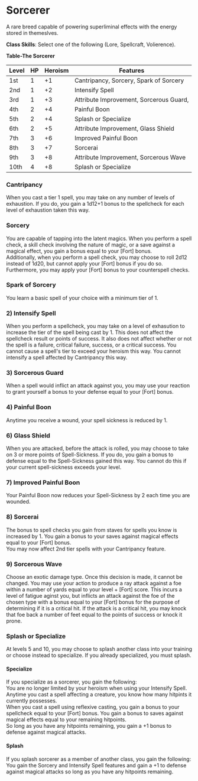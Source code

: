 # Sorcerer
A rare breed capable of powering superliminal effects with the energy stored in themeslves.

**Class Skills**: Select one of the following (Lore, Spellcraft, Volierence).

**Table-The Sorcerer**

| Level | HP | Heroism  | Features                               |
|-------|----|----------|--------------------------------------------------|
| 1st   | 1  |    +1    | Cantripancy, Sorcery, Spark of Sorcery           |
| 2nd   | 1  |    +2    | Intensify Spell                                  |
| 3rd   | 1  |    +3    | Attribute Improvement, Sorcerous Guard,          |
| 4th   | 2  |    +4    | Painful Boon                                     |
| 5th   | 2  |    +4    | Splash or Specialize                             |
| 6th   | 2  |    +5    | Attribute Improvement, Glass Shield              |
| 7th   | 3  |    +6    | Improved Painful Boon                            |
| 8th   | 3  |    +7    | Sorcerai                                         |
| 9th   | 3  |    +8    | Attribute Improvement, Sorcerous Wave            |
| 10th  | 4  |    +8    | Splash or Specialize                             |


### Cantripancy
When you cast a tier 1 spell, you may take on any number of levels of exhaustion. If you do, you gain a 1d12+1 bonus to the spellcheck for each level of exhaustion taken this way.

### Sorcery
You are capable of tapping into the latent magics. When you perform a spell check, a skill check involving the nature of magic, or a save against a magical effect, you gain a bonus equal to your [Fort] bonus.  
Additionally, when you perform a spell check, you may choose to roll 2d12 instead of 1d20, but cannot apply your [Fort] bonus if you do so.  
Furthermore, you may apply your [Fort] bonus to your counterspell checks.

### Spark of Sorcery
You learn a basic spell of your choice with a minimum tier of 1.

### 2) Intensify Spell
When you perform a spellcheck, you may take on a level of exhasution to increase the tier of the spell being cast by 1. This does not affect the spellcheck result or points of success. It also does not affect whether or not the spell is a failure, critical failure, success, or a critical success. You cannot cause a spell's tier to exceed your heroism this way. You cannot intensify a spell affected by Cantripancy this way.

### 3) Sorcerous Guard
When a spell would inflict an attack against you, you may use your reaction to grant yourself a bonus to your defense equal to your [Fort] bonus.

### 4) Painful Boon
Anytime you receive a wound, your spell sickness is reduced by 1.

### 6) Glass Shield
When you are attacked, before the attack is rolled, you may choose to take on 3 or more points of Spell-Sickness. If you do, you gain a bonus to defense equal to the Spell-Sickness gained this way. You cannot do this if your current spell-sickness exceeds your level.

### 7) Improved Painful Boon
Your Painful Boon now reduces your Spell-Sickness by 2 each time you are wounded.

### 8) Sorcerai  
The bonus to spell checks you gain from staves for spells you know is increased by 1.
You gain a bonus to your saves against magical effects equal to your [Fort] bonus.  
You may now affect 2nd tier spells with your Cantripancy feature.

### 9) Sorcerous Wave
Choose an exotic damage type. Once this decision is made, it cannot be changed. You may use your action to produce a ray attack against a foe within a number of yards equal to your level + [Fort] score. This incurs a level of fatigue aginst you, but inflicts an attack against the foe of the chosen type with a bonus equal to your [Fort] bonus for the purpose of determining if it is a critical hit. If the attack is a critical hit, you may knock that foe back a number of feet equal to the points of success or knock it prone.

### Splash or Specialize
At levels 5 and 10, you may choose to splash another class into your training or choose instead to specialize. If you already specialized, you must splash.

#### Specialize
If you specialize as a sorcerer, you gain the following:  
You are no longer limited by your heroism when using your Intensify Spell.  
Anytime you cast a spell affecting a creature, you know how many hitpints it currently possesses.  
When you cast a spell using reflexive casting, you gain a bonus to your spellcheck equal to your [Fort] bonus.
You gain a bonus to saves against magical effects equal to your remaining hitpoints.  
So long as you have any hitpoints remaining, you gain a +1 bonus to defense against magical attacks.

#### Splash
If you splash sorcerer as a member of another class, you gain the following:  
You gain the Sorcery and Intensify Spell features and gain a +1 to defense against magical attacks so long as you have any hitpoints remaining.
